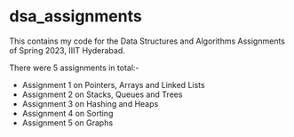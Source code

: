 # dsa_assignments
This contains my code for the Data Structures and Algorithms Assignments of Spring 2023, IIIT Hyderabad. 

There were 5 assignments in total:-
- Assignment 1 on Pointers, Arrays and Linked Lists
- Assignment 2 on Stacks, Queues and Trees
- Assignment 3 on Hashing and Heaps
- Assignment 4 on Sorting
- Assignment 5 on Graphs

